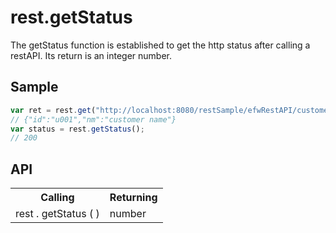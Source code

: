 <H1>rest.getStatus</H1>

The getStatus function is established to get the http status after calling a restAPI.
Its return is an integer number.
<h2>Sample</h2>

```javascript
var ret = rest.get("http://localhost:8080/restSample/efwRestAPI/customer/u001");
// {"id":"u001","nm":"customer name"}
var status = rest.getStatus();
// 200
```

<h2>API</h2>

<table>
<tr><th>Calling</th><th>Returning</th></tr>
<tr><td>rest . getStatus ( )</td><td>number</td></tr>
</table>



